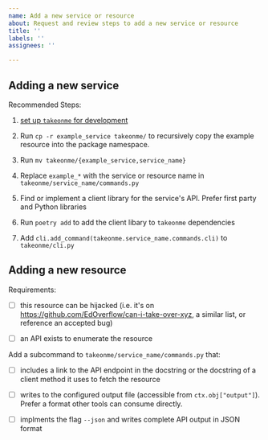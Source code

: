 ```yaml
---
name: Add a new service or resource
about: Request and review steps to add a new service or resource
title: ''
labels: ''
assignees: ''

---
```



## Adding a new service

Recommended Steps:

1. [set up `takeonme` for development](https://github.com/mozilla-services/takeonme/#developing)

1. Run `cp -r example_service takeonme/` to recursively copy the
   example resource into the package namespace.

1. Run `mv takeonme/{example_service,service_name}`

1. Replace `example_*` with the service or resource name in
   `takeonme/service_name/commands.py`

1. Find or implement a client library for the service's API. Prefer
   first party and Python libraries

1. Run `poetry add` to add the client libary to `takeonme` dependencies

1. Add `cli.add_command(takeonme.service_name.commands.cli)` to
   `takeonme/cli.py`

## Adding a new resource

Requirements:

- [ ] this resource can be hijacked (i.e. it's on
      https://github.com/EdOverflow/can-i-take-over-xyz, a similar
      list, or reference an accepted bug)

- [ ] an API exists to enumerate the resource


Add a subcommand to `takeonme/service_name/commands.py` that:

- [ ] includes a link to the API endpoint in the docstring or the
      docstring of a client method it uses to fetch the resource

- [ ] writes to the configured output file (accessible from
      `ctx.obj["output"]`). Prefer a format other tools can consume
      directly.

- [ ] implments the flag `--json` and writes complete API output in
      JSON format
